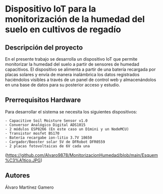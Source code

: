 # Dispositivo IoT para la monitorización de la humedad del suelo en cultivos de regadío

## Descripción del proyecto
En el presente trabajo se desarrolla un dispositivo IoT que permite monitorizar la humedad del suelo a partir de sensores de humedad capacitivos. El dispositivo se alimenta a partir de una batería recargada por placas solares y envía de manera inalámbrica los datos registrados haciéndolos visibles a través de un panel de control web y almacenándolos en una base de datos para su posterior acceso y estudio.

## Prerrequisitos Hardware
Para desarrollar el sistema se necesita los siguientes dispositivos:

    - Capacitive Soil Moisture Sensor v1.0
    - Conversor Analógico Digital ADS1015
    - 2 módulos ESP8266 (En este caso un D1mini y un NodeMCU)
    - Transistor mosfet BS170
    - Batería recargabe ion-litio 3.7V 18650
    - Cargador/Booster solar 5V de DFRobot DFR0559
    - 2 placas fotovoltaicas de 6V cada una
    
   (https://github.com/Alvaro9878/MonitorizacionHumedad/blob/main/Esquem%C3%A1tico.JPG)

    
## Autores
Álvaro Martínez Gamero

